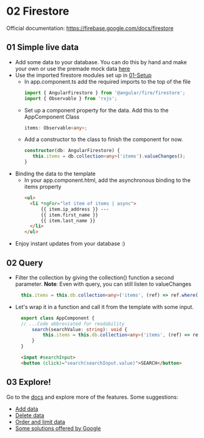 # 02 Firestore

Official documentation: https://firebase.google.com/docs/firestore

## 01 Simple live data 

- Add some data to your database. You can do this by hand and make your own or use the premade mock data [here](../utils)
- Use the imported firestore modules set up in [01-Setup](../01-Setup)
  - In app.component.ts add the required imports to the top of the file
      ``` ts
      import { AngularFirestore } from '@angular/fire/firestore';
      import { Observable } from 'rxjs';
      ``` 
  - Set up a component property for the data. Add this to the AppComponent Class
      ``` ts 
      items: Observable<any>;
      ```
  - Add a constructor to the class to finish the component for now.
      ``` ts
      constructor(db: AngularFirestore) {
         this.items = db.collection<any>('items').valueChanges();
      }
      ```
- Binding the data to the template
  - In your app.component.html, add the asynchronous binding to the items property
      ``` html
      <ul>
        <li *ngFor="let item of items | async">
            {{ item.ip_address }} ---
            {{ item.first_name }}
            {{ item.last_name }}
        </li>
      </ul>
      ```
- Enjoy instant updates from your database :)

## 02 Query

- Filter the collection by giving the collection() function a second parameter. **Note**: Even with query, you can still listen to valueChanges
  ``` ts
    this.items = this.db.collection<any>('items', (ref) => ref.where('first_name', '==', 'Lemar')).valueChanges();
  ```
- Let's wrap it in a function and call it from the template with some input.
  ``` ts
    export class AppComponent {
    // ...Code abbreviated for readability
        search(searchValue: string): void {
            this.items = this.db.collection<any>('items', (ref) => ref.where('first_name', '==', searchValue)).valueChanges();
        }
    }
  ```

  ``` html
    <input #searchInput>
    <button (click)="search(searchInput.value)">SEARCH</button>
  ```

## 03 Explore!
  Go to the [docs](https://firebase.google.com/docs/firestore) and explore more of the features.
  Some suggestions: 
  - [Add data](https://firebase.google.com/docs/firestore/manage-data/add-data)
  - [Delete data](https://firebase.google.com/docs/firestore/manage-data/delete-data)
  - [Order and limit data](https://firebase.google.com/docs/firestore/query-data/order-limit-data)
  - [Some solutions offered by Google](https://firebase.google.com/docs/firestore/solutions)
  